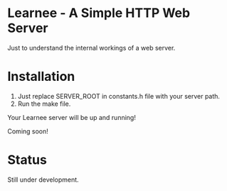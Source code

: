 Learnee - A Simple HTTP Web Server
==================================

Just to understand the internal workings of a web server.

Installation
============

1. Just replace SERVER_ROOT in constants.h file with your server path.
2. Run the make file.

Your Learnee server will be up and running!

Coming soon!

Status
======

Still under development.
